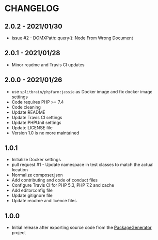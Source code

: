# CHANGELOG

## 2.0.2 - 2021/01/30
- issue #2 - DOMXPath::query(): Node From Wrong Document

## 2.0.1 - 2021/01/28
- Minor readme and Travis CI updates

## 2.0.0 - 2021/01/26
- use `splitbrain/phpfarm:jessie` as Docker image and fix docker image settings
- Code requires PHP >= 7.4
- Code cleaning
- Update README
- Update Travis CI settings
- Update PHPUnit settings
- Update LICENSE file
- Version 1.0 is no more maintained

## 1.0.1
- Initialize Docker settings
- pull request #1 - Update namespace in test classes to match the actual location
- Normalize composer.json
- Add contributing and code of conduct files
- Configure Travis CI for PHP 5.3, PHP 7.2 and cache
- Add editorconfig file
- Update gitignore file
- Update readme and licence files

## 1.0.0
- Initial release after exporting source code from the [PackageGenerator](https://github.com/WsdlToPhp/PackageGenerator) project
